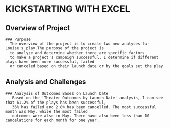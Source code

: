 # KICKSTARTING WITH EXCEL

  ## Overview of Project
     
    ### Purpose
      The overview of the project is to create two new analyses for Louise's play.The purpose of the project is 
      to analyze and determine whether there are specific factors 
      to make a project's campaign successful. I determine if different plays have been more successful, failed
      or canceled based on their launch date or by the goals set the play.
      
  ## Analysis and Challenges
      
    ### Analysis of Outcomes Bases on Launch Date
       Based on the 'Theater Outcomes by Launch Date' analysis, I can see that 61.2% of the plays has been successful, 
       36% has failed and 2.8% has been cancelled. The most successful month was May, while the most failed 
       outcomes were also in May. There have also been less than 10 cancelations for each month for one year. 
        
       

        
